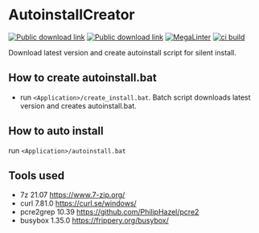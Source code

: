 # AutoinstallCreator
[![Public download link](https://img.shields.io/badge/⭳-blue?logo=windows&labelColor=blue)](https://drive.google.com/drive/folders/1MvqnTlNni0caAexdIKmB9hiAb593Z_88)
[![Public download link](https://img.shields.io/badge/⭳-E95420?logo=ubuntu&logoColor=white&labelColor=E95420)](https://drive.google.com/drive/folders/1wchCOCZ4yThu2r2ro4-D8nti91zDeQmW)
[![MegaLinter](https://github.com/hemnstill/AutoinstallCreator/actions/workflows/mega-linter.yml/badge.svg)](https://github.com/hemnstill/AutoinstallCreator/actions/workflows/mega-linter.yml)
[![ci build](https://github.com/hemnstill/AutoinstallCreator/actions/workflows/ci-test-run.yml/badge.svg)](https://github.com/hemnstill/AutoinstallCreator/actions/workflows/ci-test-run.yml)

Download latest version and create autoinstall script for silent install.

## How to create autoinstall.bat
* run `<Application>/create_install.bat`. Batch script downloads latest version and creates autoinstall.bat.

## How to auto install
run `<Application>/autoinstall.bat`

## Tools used
* 7z 21.07 <https://www.7-zip.org/>
* curl 7.81.0 <https://curl.se/windows/>
* pcre2grep 10.39 <https://github.com/PhilipHazel/pcre2>
* busybox 1.35.0 <https://frippery.org/busybox/>
